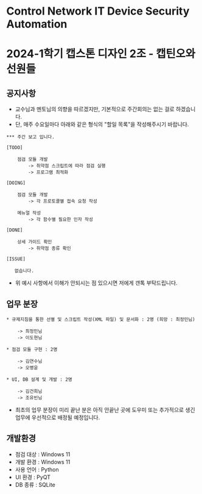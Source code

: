 # Control Network IT Device Security Automation
# 2024-1학기 캡스톤 디자인 2조 - 캡틴오와 선원들

## 공지사항
- 교수님과 멘토님의 의향을 따르겠지만, 기본적으로 주간회의는 없는 걸로 하겠습니다.
- 단, 매주 수요일마다 아래와 같은 형식의 "할일 목록"을 작성해주시기 바랍니다.
```
*** 주간 보고 입니다.

[TODO]

    점검 모듈 개발
        -> 취약점 스크립트에 따라 점검 실행
        -> 프로그램 최적화

[DOING]

    점검 모듈 개발
        -> 각 프로토콜별 접속 요청 작성
    
    메뉴얼 작성
        -> 각 함수별 필요한 인자 작성

[DONE]

    상세 가이드 확인
        -> 취약점 종류 확인

[ISSUE]

   없습니다.

```
- 위 예시 사항에서 이해가 안되시는 점 있으시면 저에게 갠톡 부탁드립니다.

## 업무 분장

```
* 규제지침을 통한 선별 및 스크립트 작성(XML 파일) 및 문서화 : 2명 (희망 : 최정민님)

	-> 최정민님
	-> 이도현님

* 점검 모듈 구현 : 2명
 
	-> 김연수님
	-> 오병윤

* UI, DB 설계 및 개발 : 2명

	-> 김건희님
	-> 조유빈님

```
- 최초의 업무 분장이 미리 끝난 분은 아직 안끝난 곳에 도우미 또는 추가적으로 생긴 업무에 우선적으로 배정될 예정입니다.


## 개발환경
- 점검 대상 : Windows 11
- 개발 환경 : Windows 11
- 사용 언어 : Python
- UI 환경 : PyQT
- DB 종류 : SQLite
